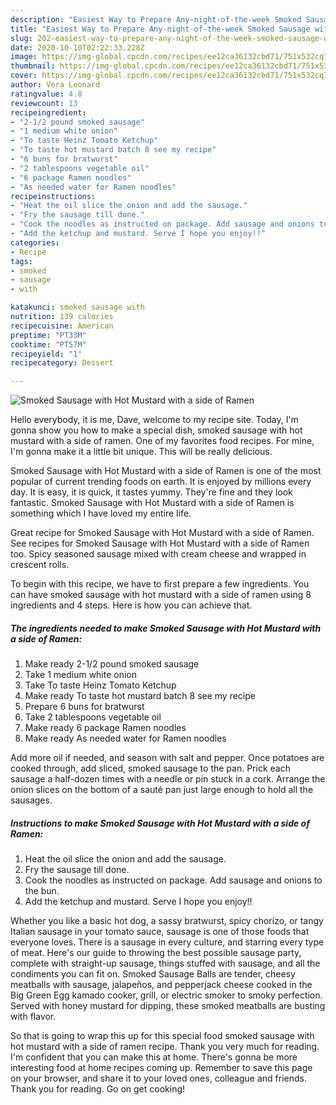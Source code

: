 ```yaml
---
description: "Easiest Way to Prepare Any-night-of-the-week Smoked Sausage with Hot Mustard with a side of Ramen"
title: "Easiest Way to Prepare Any-night-of-the-week Smoked Sausage with Hot Mustard with a side of Ramen"
slug: 202-easiest-way-to-prepare-any-night-of-the-week-smoked-sausage-with-hot-mustard-with-a-side-of-ramen
date: 2020-10-10T02:22:33.228Z
image: https://img-global.cpcdn.com/recipes/ee12ca36132cbd71/751x532cq70/smoked-sausage-with-hot-mustard-with-a-side-of-ramen-recipe-main-photo.jpg
thumbnail: https://img-global.cpcdn.com/recipes/ee12ca36132cbd71/751x532cq70/smoked-sausage-with-hot-mustard-with-a-side-of-ramen-recipe-main-photo.jpg
cover: https://img-global.cpcdn.com/recipes/ee12ca36132cbd71/751x532cq70/smoked-sausage-with-hot-mustard-with-a-side-of-ramen-recipe-main-photo.jpg
author: Vera Leonard
ratingvalue: 4.8
reviewcount: 13
recipeingredient:
- "2-1/2 pound smoked sausage"
- "1 medium white onion"
- "To taste Heinz Tomato Ketchup"
- "To taste hot mustard batch 8 see my recipe"
- "6 buns for bratwurst"
- "2 tablespoons vegetable oil"
- "6 package Ramen noodles"
- "As needed water for Ramen noodles"
recipeinstructions:
- "Heat the oil slice the onion and add the sausage."
- "Fry the sausage till done."
- "Cook the noodles as instructed on package. Add sausage and onions to the bun."
- "Add the ketchup and mustard. Serve I hope you enjoy!!"
categories:
- Recipe
tags:
- smoked
- sausage
- with

katakunci: smoked sausage with 
nutrition: 139 calories
recipecuisine: American
preptime: "PT33M"
cooktime: "PT57M"
recipeyield: "1"
recipecategory: Dessert

---
```



![Smoked Sausage with Hot Mustard with a side of Ramen](https://img-global.cpcdn.com/recipes/ee12ca36132cbd71/751x532cq70/smoked-sausage-with-hot-mustard-with-a-side-of-ramen-recipe-main-photo.jpg)

Hello everybody, it is me, Dave, welcome to my recipe site. Today, I'm gonna show you how to make a special dish, smoked sausage with hot mustard with a side of ramen. One of my favorites food recipes. For mine, I'm gonna make it a little bit unique. This will be really delicious.

Smoked Sausage with Hot Mustard with a side of Ramen is one of the most popular of current trending foods on earth. It is enjoyed by millions every day. It is easy, it is quick, it tastes yummy. They're fine and they look fantastic. Smoked Sausage with Hot Mustard with a side of Ramen is something which I have loved my entire life.

Great recipe for Smoked Sausage with Hot Mustard with a side of Ramen. See recipes for Smoked Sausage with Hot Mustard with a side of Ramen too. Spicy seasoned sausage mixed with cream cheese and wrapped in crescent rolls.


To begin with this recipe, we have to first prepare a few ingredients. You can have smoked sausage with hot mustard with a side of ramen using 8 ingredients and 4 steps. Here is how you can achieve that.

<!--inarticleads1-->

##### The ingredients needed to make Smoked Sausage with Hot Mustard with a side of Ramen:

1. Make ready 2-1/2 pound smoked sausage
1. Take 1 medium white onion
1. Take To taste Heinz Tomato Ketchup
1. Make ready To taste hot mustard batch 8 see my recipe
1. Prepare 6 buns for bratwurst
1. Take 2 tablespoons vegetable oil
1. Make ready 6 package Ramen noodles
1. Make ready As needed water for Ramen noodles


Add more oil if needed, and season with salt and pepper. Once potatoes are cooked through, add sliced, smoked sausage to the pan. Prick each sausage a half-dozen times with a needle or pin stuck in a cork. Arrange the onion slices on the bottom of a sauté pan just large enough to hold all the sausages. 

<!--inarticleads2-->

##### Instructions to make Smoked Sausage with Hot Mustard with a side of Ramen:

1. Heat the oil slice the onion and add the sausage.
1. Fry the sausage till done.
1. Cook the noodles as instructed on package. Add sausage and onions to the bun.
1. Add the ketchup and mustard. Serve I hope you enjoy!!


Whether you like a basic hot dog, a sassy bratwurst, spicy chorizo, or tangy Italian sausage in your tomato sauce, sausage is one of those foods that everyone loves. There is a sausage in every culture, and starring every type of meat. Here&#39;s our guide to throwing the best possible sausage party, complete with straight-up sausage, things stuffed with sausage, and all the condiments you can fit on. Smoked Sausage Balls are tender, cheesy meatballs with sausage, jalapeños, and pepperjack cheese cooked in the Big Green Egg kamado cooker, grill, or electric smoker to smoky perfection. Served with honey mustard for dipping, these smoked meatballs are busting with flavor. 

So that is going to wrap this up for this special food smoked sausage with hot mustard with a side of ramen recipe. Thank you very much for reading. I'm confident that you can make this at home. There's gonna be more interesting food at home recipes coming up. Remember to save this page on your browser, and share it to your loved ones, colleague and friends. Thank you for reading. Go on get cooking!
